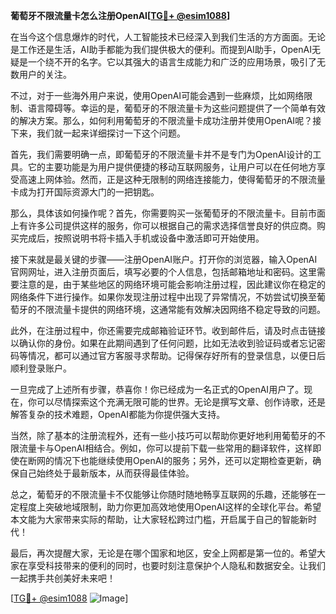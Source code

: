 **葡萄牙不限流量卡怎么注册OpenAI[[TG💪+ @esim1088](https://t.me/s/esim1088)]**

在当今这个信息爆炸的时代，人工智能技术已经深入到我们生活的方方面面。无论是工作还是生活，AI助手都能为我们提供极大的便利。而提到AI助手，OpenAI无疑是一个绕不开的名字。它以其强大的语言生成能力和广泛的应用场景，吸引了无数用户的关注。

不过，对于一些海外用户来说，使用OpenAI可能会遇到一些麻烦，比如网络限制、语言障碍等。幸运的是，葡萄牙的不限流量卡为这些问题提供了一个简单有效的解决方案。那么，如何利用葡萄牙的不限流量卡成功注册并使用OpenAI呢？接下来，我们就一起来详细探讨一下这个问题。

首先，我们需要明确一点，即葡萄牙的不限流量卡并不是专门为OpenAI设计的工具。它的主要功能是为用户提供便捷的移动互联网服务，让用户可以在任何地方享受高速上网体验。然而，正是这种无限制的网络连接能力，使得葡萄牙的不限流量卡成为打开国际资源大门的一把钥匙。

那么，具体该如何操作呢？首先，你需要购买一张葡萄牙的不限流量卡。目前市面上有许多公司提供这样的服务，你可以根据自己的需求选择信誉良好的供应商。购买完成后，按照说明书将卡插入手机或设备中激活即可开始使用。

接下来就是最关键的步骤——注册OpenAI账户。打开你的浏览器，输入OpenAI官网网址，进入注册页面后，填写必要的个人信息，包括邮箱地址和密码。这里需要注意的是，由于某些地区的网络环境可能会影响注册过程，因此建议你在稳定的网络条件下进行操作。如果你发现注册过程中出现了异常情况，不妨尝试切换至葡萄牙的不限流量卡提供的网络环境，这通常能有效解决因网络不稳定导致的问题。

此外，在注册过程中，你还需要完成邮箱验证环节。收到邮件后，请及时点击链接以确认你的身份。如果在此期间遇到了任何问题，比如无法收到验证码或者忘记密码等情况，都可以通过官方客服寻求帮助。记得保存好所有的登录信息，以便日后顺利登录账户。

一旦完成了上述所有步骤，恭喜你！你已经成为一名正式的OpenAI用户了。现在，你可以尽情探索这个充满无限可能的世界。无论是撰写文章、创作诗歌，还是解答复杂的技术难题，OpenAI都能为你提供强大支持。

当然，除了基本的注册流程外，还有一些小技巧可以帮助你更好地利用葡萄牙的不限流量卡与OpenAI相结合。例如，你可以提前下载一些常用的翻译软件，这样即使在断网的情况下也能继续使用OpenAI的服务；另外，还可以定期检查更新，确保自己始终处于最新版本，从而获得最佳体验。

总之，葡萄牙的不限流量卡不仅能够让你随时随地畅享互联网的乐趣，还能够在一定程度上突破地域限制，助力你更加高效地使用OpenAI这样的全球化平台。希望本文能为大家带来实际的帮助，让大家轻松跨过门槛，开启属于自己的智能新时代！

最后，再次提醒大家，无论是在哪个国家和地区，安全上网都是第一位的。希望大家在享受科技带来的便利的同时，也要时刻注意保护个人隐私和数据安全。让我们一起携手共创美好未来吧！

[[TG💪+ @esim1088](https://t.me/s/esim1088) ![Image](https://i.postimg.cc/4NQfJmqS/Snipaste-2025-05-13-00-14-12.png)]